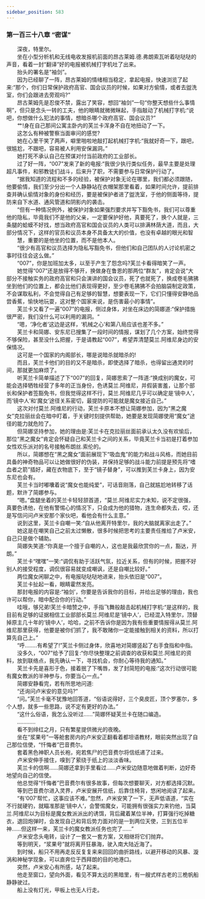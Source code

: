 ```yaml
---
sidebar_position: 583
---
```

### 第一百三十八章 “密谋”  


　　深夜，特里尔。  
　　坐在小型分析机和无线电收发报机前面的昂古莱姆.德.弗朗索瓦听着哒哒哒的声音，看着一封“翻译”好的电报被机械打字机吐了出来。  
　　抬头的署名是“袖剑”。  
　　因为已经聊了一阵，昂古莱姆的情绪相当稳定，拿起电报，快速浏览了起来:“那个，你们日常保护政府高官、国会议员的时候，如果对方偷情，或者去盥洗室，你们会跟进去旁观吗?”  
　　昂古莱姆先是忍俊不禁，露出了笑容，想回“袖剑”一句“你整天想些什么事情啊”，但只是念头一转的工夫，他的眼睛就微微眯起，手指敲动了机械打字机:“说吧，你想做什么犯法的事情，想暗杀哪个政府高官、国会议员?”  
　　艹!身在自己那间公寓主卧内的芙兰卡浑身不自在地扭动了一下。  
　　这怎么有种被警察当面审问的感觉?  
　　她在心里干笑了两声，噼里啪啦地敲打起机械打字机:“我就好奇一下，跟吧，很尴尬，不跟吧，容易被人利用安保漏洞。”  
　　她打死不承认自己在预谋对付当前政府的工业部长。  
　　过了好一阵，“007”发来了新的电报:“我很少执行类似任务，最早主要是处理超凡事件，和邪教徒们战斗，后来升了职，不需要参与日常保护行动了。  
　　“据我知道的流程和不多的经验，被保护对象无论在哪里，我们都必须跟随，他要偷情，我们至少分出一个人静静站在衣帽架那里看着，如果时间允许，提前排查并确认偷情对象的身份和经历，要是被保护者进了盥洗室，于他的侧面等待，提防来自下水道、通风管道和阴影内的袭击。  
　　“但有一种情况例外，被保护对象如果强烈要求并写下豁免书，我们可以尊重他的隐私，毕竟我们不是他的父亲，一定要保护好他，真要死了，换个人就是，三条腿的蛤蟆不好找，想当政府高官和国会议员的人类可以排满林荫大道，而且，大部分情况下，这样的官员和议员本身不具备太大的价值，也没有卓越的眼光和智  
　　慧，重要的是他坐的位置，而不是他本人。  
　　“很少有高官和议员选择为隐私写豁免书，但他们和自己团队的人讨论机密之事时往往会这么做。”  
　　“007”，你是加班加太多，以至于产生了怨念吗?芙兰卡看得暗笑了一声。  
　　她觉得“007”还是放得不够开，换做身在鲁恩的那两位“群友”，肯定会说“大部分不接触实务的政府高官和只会演讲的国会议员，死了也就死了，换成卷毛狒狒坐到他们的位置上，都会比他们表现得更好，至少卷毛狒狒不会拍脑袋制定政策，不会谋取私利，不会觉得自己有足够的智慧，想要表现一下，它们只懂得安静地品尝香蕉，愉快地玩耍，这对整个国家来说，是伤害最小的事情”。  
　　芙兰卡又看了一遍“007”的电报，侧过身体，对坐在床边的简娜道:“保护措施很严密，我们没什么可以利用的漏洞。“  
　　“嗯，‘净化者’这边是这样，‘机械之心’和第八局应该也差不多。”  
　　芙兰卡和简娜、安东尼已搜集了一段时间的情报，谋划了几个方案，始终觉得不够保险，甚至没什么把握，于是请教起“007”，希望弄清楚莫兰.阿维尼身边的安保情况。  
　　这可是一个国家的内阁部长，哪是说暗杀就暗杀的!  
　　而且，芙兰卡他们的目的又不是暗杀，即使选择了暗杀，也得留出通灵的时间，那就更加麻烦了。  
　　听芙兰卡简单描述了下“007”的回复，简娜思索了一阵道:“换成别的魔女，可能会选择牺牲经营了多年的正当身份，色诱莫兰.阿维尼，并假装害羞，让那个部长和保护者签豁免书，但我觉得这样不行，莫兰.阿维尼几乎可以确定是‘镜中人’，而‘镜中人’和‘魔女’途径关系密切，最提防的可能就是魔女接近自己。”  
　　这次对付莫兰.阿维尼的行动，芙兰卡原本不想让简娜参加，因为“黑之魔女”克拉丽丝会在暗中盯着，于关键时刻提供帮助，她要是发现简娜使用“魔女”途径的能力就危险了。  
　　但简娜坚持参加，她的理由是:芙兰卡在克拉丽丝面前承认太久没有欢愉后，那位“黑之魔女”肯定会怀疑自己和芙兰卡之间的关系，毕竟芙兰卡当初是打着参加女性欢乐派对的名号接触布朗丝.索伦的。  
　　所以，简娜想在“黑之魔女”面前展现下“吸血鬼”的能力和战斗风格，而她目前具备的神奇物品可以让她做很好的伪装，并保持足够的战斗能力前提是预先将“嗜血者之箭”插好，藏在衣物底下，至于“镜子替身”，可以推到芙兰卡身上，因为安东尼也会有。  
　　芙兰卡当时嘟囔着说“魔女也能纯爱”，可话音刚落，自己就尴尬地转移了话题，默许了简娜参与。  
　　“嗯。”盘腿坐着的芙兰卡轻轻颔首道，“莫兰.阿维尼实力未知，说不定很强，真要色诱他，在他有警惕心的情况下，只会成为他的猎物，连生命都失去，哎，还是写信问问卢米安那个家伙吧，看他会有什么主意。”  
　　说到这里，芙兰卡自嘲一笑:“自从他离开特里尔，我的大脑就离家出走了。”  
　　她这是在嘲笑自己之前太过懒散，很多时候把思考的主要责任推给了卢米安，自己只是做个辅助。  
　　简娜失笑道:“你真是一个擅于自嘲的人，这也是我最欣赏你的一点，豁达，开朗。”  
　　芙兰卡“嘿嘿”一笑:“调侃有助于活跃气氛，拉近关系，但有的时候，把握不好别人的接受程度，调侃很容易就变成嘲讽，还是自嘲比较好。”  
　　两位魔女闲聊之中，有电报哒哒哒地进来，抬头依旧是“007”。  
　　芙兰卡扯起一看，眼睛霍然发亮。  
　　那封电报的内容是:“袖剑’，你要是告诉我你的目标，并给出足够的理由，我也许可以帮你，暗中配合你的行动。”  
　　哇哦，够兄弟!芙兰卡暗赞之中，手指飞舞般敲击起机械打字机:“是这样的，我目前有足够的证据相信工业部部长莫兰.阿维尼是‘镜中人’，已经混入特里尔，顶替掉原主几十年的‘镜中人’，哈哈，之前不告诉你是因为我有些重要情报得从莫兰.阿维尼那里获得，他要是被你们抓了，我不敢赌你一定能接触到相关的资料，所以打算先自己上。”  
　　“呼….….有希望了!”芙兰卡侧过身体，欣喜地对简娜竖起了右手食指和中指。  
　　没多久，“007”给予了回复:“你尽快整理之前调查的收获和莫兰.阿维尼的资料，放到联络点，我先确认一下，寻找机会，你耐心等待我的通知。”  
　　芙兰卡先是喜形于色，接着抿了下嘴唇，发了封简短的电报:“这次行动很可能有魔女教派的半神参与，你要当心一点。”  
　　简娜安静看完，若有所思地问道:  
　　“还询问卢米安的意见吗?”  
　　“问。”芙兰卡毫不犹豫地回答道，“俗语说得好，三个臭皮匠，顶个罗塞尔，多个人想，就多一些思路，说不定有更好的办法。”  
　　“这什么俗语，我怎么没听过……”简娜怀疑芙兰卡在随口编造。  
　　............  
　　看不到绯红之月，只有繁星提供微光的夜晚。  
　　坐在“浆果号”一等舱套房内的卢米安正翻看着都坦语教材，眼前突然出现了自己那位信使，“忏悔者”巴音费尔。  
　　套着黑色神职人员长袍，宛若焦尸的巴音费尔将信纸递了过来。  
　　卢米安伸手接住，嗅到了萦绕于纸上的淡淡香味。  
　　芙兰卡的信啊……简娜还拿到手里看过……卢米安边随意地做着判断，边好奇地望向自己的信使。  
　　他总觉得“忏悔者”巴音费尔有很多故事，但每次想要聊天，对方都选择沉默。  
　　等到巴音费尔进入灵界，卢米安展开信纸，后靠住椅背，悠闲地阅读了起来。  
　　“有‘007’帮忙，这事应该不难。”忽然，卢米安笑了一下，无声低语道，“实在不行就硬钓，就瞄准那是‘镜中人’，会警惕魔女，可能拥有很强实力来钓他，当莫兰.阿维尼以为目标是魔女教派派出的诱饵，背后藏着某位半神，打算强行吃掉糖衣，退回炮弹时，会发现自己和背后势力面对的是一到两位天使，三到五位半神……但这样一来，芙兰卡的魔女教派任务也完了……”  
　　卢米安念头电转，设计了一套又一套方案，又相继将它们抛弃。  
　　等到明天，“浆果号”就将离开狂暴海，驶入南大陆近海了。  
　　到时候，船只不用再走反反复复来来回回的曲折路线，以避开移动的风暴、漩涡和神秘学现象，可以直奔位于西拜朗的目的地港口。  
　　突然，卢米安心有所感，站了起来。  
　　他走至窗口，望向外面，看见不算太远的黑暗里，有一艘式样古老的三桅帆船静静驶过。  
　　船上没有灯光，甲板上也无人行走。  
